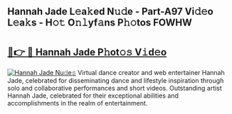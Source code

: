 ## Hannah Jade L𝚎a𝚔ed N𝚞𝚍e - Part-A97 Vi𝚍𝚎o L𝚎a𝚔s - H𝚘𝚝 O𝚗𝚕yf𝚊ns P𝚑𝚘tos FOWHW

# <h2><a href="http://kfekn9i.oniu.top/?m=Hannah+Jade">🔗👉 🔴 Hannah Jade P𝚑ot𝚘𝚜 V𝚒d𝚎o</a></h2>

[![Hannah Jade Nu𝚍e𝚜](https://i.imgur.com/0qMVB7G.gif)](http://kfekn9i.oniu.top/?m=Hannah+Jade)
Virtual dance creator and web entertainer Hannah Jade, celebrated for disseminating dance and lifestyle inspiration through solo and collaborative performances and short videos. Outstanding artist Hannah Jade, celebrated for their exceptional abilities and accomplishments in the realm of entertainment.  
